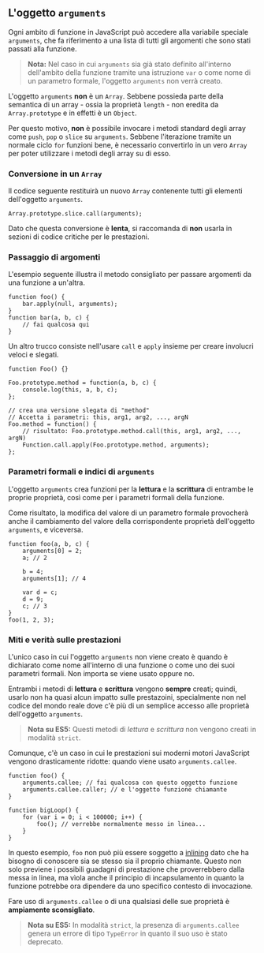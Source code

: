 ## L'oggetto `arguments`

Ogni ambito di funzione in JavaScript può accedere alla variabile speciale `arguments`, che fa riferimento a una lista di tutti gli argomenti che sono stati passati alla funzione.

> **Nota:** Nel caso in cui `arguments` sia già stato definito all'interno dell'ambito della funzione tramite una istruzione `var` o come nome di un parametro formale, l'oggetto `arguments` non verrà creato.

L'oggetto `arguments` **non** è un `Array`. Sebbene possieda parte della semantica di un array - ossia la proprietà `length` - non eredita da `Array.prototype` e in effetti è un `Object`.

Per questo motivo, **non** è possibile invocare i metodi standard degli array come `push`, `pop` o `slice` su `arguments`. Sebbene l'iterazione tramite un normale ciclo `for` funzioni bene, è necessario convertirlo in un vero `Array` per poter utilizzare i metodi degli array su di esso.

### Conversione in un `Array`

Il codice seguente restituirà un nuovo `Array` contenente tutti gli elementi dell'oggetto `arguments`.

    Array.prototype.slice.call(arguments);

Dato che questa conversione è **lenta**, si raccomanda di **non** usarla in sezioni di codice critiche per le prestazioni.

### Passaggio di argomenti

L'esempio seguente illustra il metodo consigliato per passare argomenti da una funzione a un'altra.

    function foo() {
        bar.apply(null, arguments);
    }
    function bar(a, b, c) {
        // fai qualcosa qui
    }

Un altro trucco consiste nell'usare `call` e `apply` insieme per creare involucri veloci e slegati.

    function Foo() {}

    Foo.prototype.method = function(a, b, c) {
        console.log(this, a, b, c);
    };

    // crea una versione slegata di "method" 
    // Accetta i parametri: this, arg1, arg2, ..., argN
    Foo.method = function() {
        // risultato: Foo.prototype.method.call(this, arg1, arg2, ..., argN)
        Function.call.apply(Foo.prototype.method, arguments);
    };

### Parametri formali e indici di `arguments`

L'oggetto `arguments` crea funzioni per la **lettura** e la **scrittura** di entrambe le proprie proprietà, così come per i parametri formali della funzione.

Come risultato, la modifica del valore di un parametro formale provocherà anche il cambiamento del valore della corrispondente proprietà dell'oggetto `arguments`, e viceversa.

    function foo(a, b, c) {
        arguments[0] = 2;
        a; // 2

        b = 4;
        arguments[1]; // 4

        var d = c;
        d = 9;
        c; // 3
    }
    foo(1, 2, 3);

### Miti e verità sulle prestazioni

L'unico caso in cui l'oggetto `arguments` non viene creato è quando è dichiarato come nome all'interno di una funzione o come uno dei suoi parametri formali. Non importa se viene usato oppure no.

Entrambi i metodi di **lettura** e **scrittura** vengono **sempre** creati; quindi, usarlo non ha quasi alcun impatto sulle prestazoini, specialmente non nel codice del mondo reale dove c'è più di un semplice accesso alle proprietà dell'oggetto `arguments`.

> **Nota su ES5:** Questi metodi di *lettura* e *scrittura* non vengono creati in modalità `strict`.

Comunque, c'è un caso in cui le prestazioni sui moderni motori JavaScript vengono drasticamente ridotte: quando viene usato `arguments.callee`.

    function foo() {
        arguments.callee; // fai qualcosa con questo oggetto funzione
        arguments.callee.caller; // e l'oggetto funzione chiamante
    }

    function bigLoop() {
        for (var i = 0; i < 100000; i++) {
            foo(); // verrebbe normalmente messo in linea...
        }
    }

In questo esempio, `foo` non può più essere soggetto a [inlining][1] dato che ha bisogno di conoscere sia se stesso sia il proprio chiamante. Questo non solo previene i possibili guadagni di prestazione che proverrebbero dalla messa in linea, ma vìola anche il principio di incapsulamento in quanto la funzione potrebbe ora dipendere da uno specifico contesto di invocazione.

Fare uso di `arguments.callee` o di una qualsiasi delle sue proprietà è **ampiamente sconsigliato**.

> **Nota su ES5:** In modalità `strict`, la presenza di `arguments.callee` genera un errore di tipo `TypeError` in quanto il suo uso è stato deprecato.

[1]: http://en.wikipedia.org/wiki/Inlining


